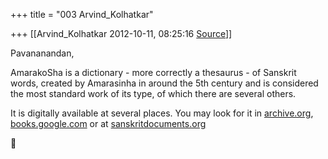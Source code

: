 +++
title = "003 Arvind_Kolhatkar"

+++
[[Arvind_Kolhatkar	2012-10-11, 08:25:16 [Source](https://groups.google.com/g/samskrita/c/cJlpiAiCg5U)]]



Pavananandan,

  

AmarakoSha is a dictionary - more correctly a thesaurus - of Sanskrit words, created by Amarasinha in around the 5th century and is considered the most standard work of its type, of which there are several others.

  

It is digitally available at several places. You may look for it in [archive.org](http://archive.org), [books.google.com](http://books.google.com) or at [sanskritdocuments.org](http://sanskritdocuments.org)



